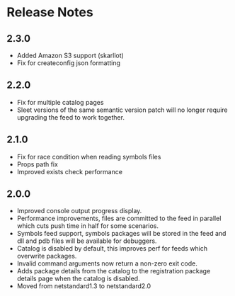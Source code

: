 # Release Notes

## 2.3.0
* Added Amazon S3 support (skarllot)
* Fix for createconfig json formatting

## 2.2.0
* Fix for multiple catalog pages
* Sleet versions of the same semantic version patch will no longer require upgrading the feed to work together.

## 2.1.0
* Fix for race condition when reading symbols files
* Props path fix
* Improved exists check performance

## 2.0.0
* Improved console output progress display.
* Performance improvements, files are committed to the feed in parallel which cuts push time in half for some scenarios.
* Symbols feed support, symbols packages will be stored in the feed and dll and pdb files will be available for debuggers.
* Catalog is disabled by default, this improves perf for feeds which overwrite packages.
* Invalid command arguments now return a non-zero exit code.
* Adds package details from the catalog to the registration package details page when the catalog is disabled.
* Moved from netstandard1.3 to netstandard2.0
